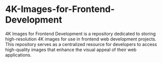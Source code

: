 # 4K-Images-for-Frontend-Development
4K Images for Frontend Development is a repository dedicated to storing high-resolution 4K images for use in frontend web development projects. This repository serves as a centralized resource for developers to access high-quality images that enhance the visual appeal of their web applications.
